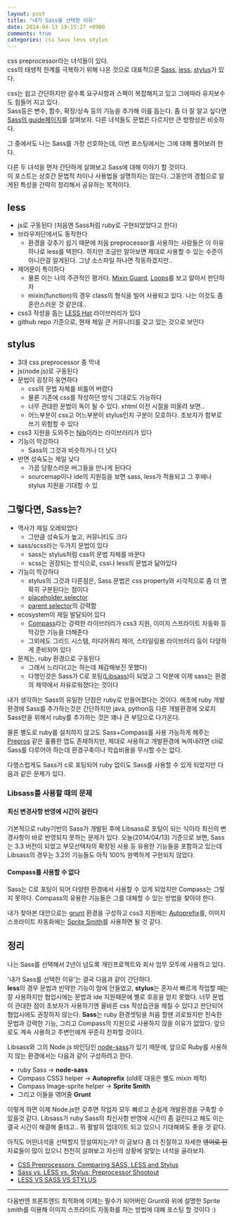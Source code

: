 ```yaml
---
layout: post
title: "내가 Sass를 선택한 이유"
date: 2014-04-13 19:15:27 +0900
comments: true
categories: css Sass less stylus
---
```


css preprocessor라는 녀석들이 있다.  
css의 태생적 한계를 극복하기 위해 나온 것으로 대표적으론 [Sass](http://sass-lang.com/), [less](http://lesscss.org/), [stylus](http://learnboost.github.io/stylus/)가 있다.

css는 쉽고 간단하지만 갈수록 요구사항과 스펙이 복잡해지고 있고 그에따라 유지보수도 힘들어 지고 있다.  
Sass등은 변수, 함수, 확장/상속 등의 기능을 추가해 이를 돕는다. 좀 더 잘 알고 싶다면 [Sass의 guide페이지](http://sass-lang.com/guide)를 살펴보자. 다른 녀석들도 문법은 다르지만 큰 방향성은 비슷하다. 

그 중에서도 나는 Sass를 가장 선호하는데, 이번 포스팅에서는 그에 대해 풀어보려 한다.

<!-- more -->


다른 두 녀석을 먼저 간단하게 살펴보고 Sass에 대해 이야기 할 것이다.  
이 포스트는 상호간 문법적 차이나 사용법을 설명하지는 않는다. 그동안의 경험으로 알게된 특성을 간략히 정리해서 공유하는 목적이다. 


## less

* js로 구동된다 (처음엔 Sass처럼 ruby로 구현되었었다고 한다)
* 브라우저단에서도 동작한다 
    * 환경을 갖추기 쉽기 때문에 처음 preprocessor를 사용하는 사람들은 이 이유 하나로 less를 택한다.  하지만 조금만 알아보면 제대로 사용할 수 있는 수준이 아니란걸 알게된다. 그냥 소스파일 하나면 작동하겠지만..
* 제어문이 특이하다
    * 물론 이는 나의 주관적인 평가다. [Mixin Guard](http://lesscss.org/features/#mixin-guards-feature), [Loops](http://lesscss.org/features/#loops-feature)를 보고 알아서 판단하자
    * mixin(function)의 경우 class의 형식을 빌어 사용되고 있다. 나는 이것도 좀 혼란스러운 것 같은데..
* css3 작성을 돕는 [LESS Hat](http://lesshat.madebysource.com/) 라이브러리가 있다
* github repo 기준으로, 현재 제일 큰 커뮤니티를 갖고 있는 것으로 보인다


## stylus

* 3대 css preprocessor 중 막내
* js(node.js)로 구동된다 
* 문법이 굉장히 유연하다
    * css의 문법 자체를 비틀어 버렸다
    * 물론 기존에 css를 작성하던 방식 그대로도 가능하다
    * 너무 관대한 문법이 독이 될 수 있다. xhtml 이전 시절을 떠올려 보면..
    * 어느부분이 css고 어느부분이 stylus인지 구분이 모호하다. 초보자가 함부로 쓰기 위험할 수 있다
* css3 지원을 도와주는 [Nib](https://github.com/visionmedia/nib)이라는 라이브러리가 있다
* 기능이 막강하다
    * Sass의 그것과 비슷하거나 더 낫다
* 반면 성숙도는 제일 낮다
    * 가끔 당황스러운 버그들을 만나게 된다다
    * sourcemap이나 ide의 지원등을 보면 sass, less가 적용되고 그 후에나 stylus 지원을 기대할 수 있


## 그렇다면, Sass는?

* 역사가 제일 오래되었다
    * 그만큼 성숙도가 높고, 커뮤니티도 크다
* sass/scss라는 두가지 문법이 있다
    * sass는 stylus처럼 css의 문법 자체를 바꾼다
    * scss는 권장되는 방식으로, css나 less의 문법과 닮아있다
* 기능이 막강하다
    * stylus의 그것과 다른점은, Sass 문법은 css property와 시각적으로 좀 더 명확히 구분된다는 점이다
    * [placeholder selector](http://sass-lang.com/documentation/file.Sass_REFERENCE.html#placeholder_selectors_)
    * [parent selector](http://sass-lang.com/documentation/file.Sass_REFERENCE.html#parent-selector)의 강력함
* ecosystem이 제일 발달되어 있다
    * [Compass](http://compass-style.org/)라는 강력한 라이브러리가 css3 지원, 이미지 스프라이트 자동화 등 막강한 기능을 더해준다
    * 그외에도 그리드 시스템, 미디어쿼리 제어, 스타일링용 라이브러리 등이 다양하게 준비되어 있다
* 문제는, ruby 환경으로 구동된다
    * 그래서 느리다(고는 하는데 체감해보진 못했다)
    * 다행인것은 Sass가 C로 포팅([Libsass](http://libsass.org/))이 되었고 그 덕분에 이제 sass는 환경의 제약에서 자유로워졌다는 것이다

내가 생각하는 Sass의 유일한 단점은 ruby로 만들어졌다는 것이다. 애초에 ruby 개발환경에 Sass를 추가하는것은 간단하지만 java, python등 다른 개발환경에 오로지 Sass만을 위해서 ruby를 추가하는 것은 꽤나 큰 부담으로 다가온다. 

물론 별도로 ruby를 설치하지 않고도 Sass+Compass를 사용 가능하게 해주는 [Prepros](http://alphapixels.com/prepros) 같은 훌륭한 앱도 존재하지만, 제대로 사용하고 개발환경에 녹여내려면 cli로 Sass를 다루어야 하는데 환경구축이나 학습비용을 무시할 수는 없다.

다행스럽게도 Sass가 c로 포팅되어 ruby 없이도 Sass를 사용할 수 있게 되었지만 다음과 같은 문제가 있다.

### Libsass를 사용할 때의 문제

#### 최신 변경사항 반영에 시간이 걸린다

기본적으로 ruby기반의 Sass가 개발된 후에 Libsass로 포팅이 되는 식이라 최신의 변경사항이 바로 반영되지 못하는 문제가 있다. 
오늘(2014/04/13) 기준으로 보면, Sass는 3.3 버전이 되었고 부모선택자의 확장된 사용 등 유용한 기능들을 포함하고 있는데 Libsass의 경우는 3.2의 기능들도 아직 100% 완벽하게 구현되지 않았다. 

#### Compass를 사용할 수 없다

Sass는 C로 포팅이 되어 다양한 환경에서 사용할 수 있게 되었지만 Compass는 그렇지 못하다. Compass의 유용한 기능들은 그를 대체할 수 있는 방법을 찾아야 한다.

내가 찾아본 대안으로는 [grunt](http://gruntjs.com) 환경을 구성하고 css3 지원에는 [Autoprefix](https://github.com/nDmitry/grunt-autoprefixer)를, 이미지 스프라이트 자동화에는 [Sprite Smith](https://github.com/Ensighten/grunt-spritesmith)를 사용하면 될 것 같다. 


## 정리

나는 Sass를 선택해서 2년이 넘도록 개인프로젝트와 회사 업무 모두에 사용하고 있다.

'내가 Sass를 선택한 이유'는 결국 다음과 같이 간단하다.  
**less**의 경우 문법과 빈약한 기능이 맘에 안들었고, **stylus**는 혼자서 빠르게 작업할 때는 잘 사용하지만 협업시에는 문법과 ide 지원때문에 별로 호응을 얻지 못했다. 너무 문법이 관대한 점이 초보자가 사용하기엔 올바른 css 작성습관을 헤칠 수 있다고 판단되어 협업시에도 권장하지 않는다. **Sass**는 ruby 환경셋팅을 처음 할땐 괴로웠지만 친숙한 문법과 강력한 기능, 그리고 Compass의 지원으로 사용하지 않을 이유가 없었다. 앞으로도 계속 사용하고 주변인에게 꾸준히 전파할 것이다.

Libsass와 그의 Node.js 바인딩인 [node-sass](https://github.com/andrew/node-sass)가 있기 때문에, 앞으로 Ruby를 사용하지 않는 환경에서는 다음과 같이 구성하려고 한다.

* ruby Sass -> **node-sass**
* Compass CSS3 helper -> **Autoprefix** (oldIE 대응은 별도 mixin 제작)
* Compass Image-sprite helper -> **Sprite Smith**
* 그리고 이들을 엮어줄 **Grunt**

이렇게 하면 이제 Node.js만 갖추면 작업자 모두 빠르고 손쉽게 개발환경을 구축할 수 있을것 같다. 
Libsass가 ruby Sass의 최신사항 반영에 시간이 좀 걸린다고 해도 이는 결국 시간이 해결해 줄테고.. 뭐 활발히 업데이트 되고 있으니 기대해봐도 좋을 것 같다.

아직도 어떤녀석을 선택할지 망설여지는가? 이 글보다 좀 더 친절하고 자세한 <s>영어로 된</s> 자료들이 많이 있으니 천천히 살펴보고 자신의 상황에 알맞는 녀석을 골라보자. 

* [CSS Preprocessors. Comparing SASS, LESS and Stylus](http://www.slideshare.net/patricka1/css-preprocessors-sass-less-and-stylus)
* [Sass vs. LESS vs. Stylus: Preprocessor Shootout](http://code.tutsplus.com/tutorials/sass-vs-less-vs-stylus-a-preprocessor-shootout--net-24320)
* [LESS VS SASS VS STYLUS](http://www.scottlogic.com/blog/2013/03/08/less-vs-sass-vs-stylus.html)

----
다음번엔 프론트엔드 최적화에 이제는 필수가 되어버린 Grunt와 위에 설명한 Sprite smith를 이용해 이미지 스프라이트 자동화를 하는 방법에 대해 포스팅 할 것이다 :)